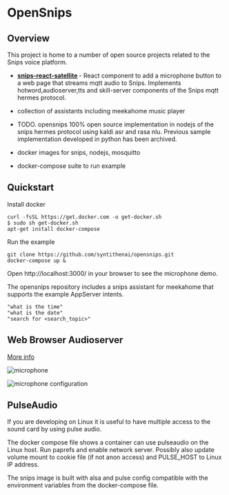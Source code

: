 # OpenSnips



## Overview

This project is home to a number of open source projects related to the Snips voice platform.

- <b>[snips-react-satellite](./snips-react-satellite/README.md) </b> - React component to add a microphone button to a web page that streams mqtt audio to Snips. Implements hotword,audioserver,tts and skill-server components of the Snips mqtt hermes protocol.

- collection of assistants including meekahome music player

- TODO. opensnips 100% open source implementation in nodejs of the snips hermes protocol using kaldi asr and rasa nlu.
Previous sample implementation developed in python has been archived.

- docker images for snips, nodejs, mosquitto

- docker-compose suite to run example


## Quickstart

Install docker
```
curl -fsSL https://get.docker.com -o get-docker.sh
$ sudo sh get-docker.sh
apt-get install docker-compose
```

Run the example
```
git clone https://github.com/syntithenai/opensnips.git
docker-compose up &

```
Open http://localhost:3000/ in your browser to see the microphone demo.

The opensnips repository includes a snips assistant for meekahome that supports the example AppServer intents.
```
"what is the time"
"what is the date"
"search for <search_topic>"
```

## Web Browser Audioserver

[More info](./snips-react-satellite/README.md)

![microphone ](snips-react-satellite/snips-webbrowser-audioserver-microphone.png  "microphone ")

![microphone configuration](./snips-react-satellite/snipsmicrophone_configuration.png  "microphone configuration")


## PulseAudio

If you are developing on Linux it is useful to have multiple access to the sound card by using pulse audio.

The docker compose file shows a container can use  pulseaudio on the Linux host.
Run paprefs and enable network server. Possibly also update volume mount to cookie file (if not anon access) and PULSE_HOST to 
Linux IP address.

The snips image is built with alsa and pulse config compatible with the environment variables from the docker-compose file.





